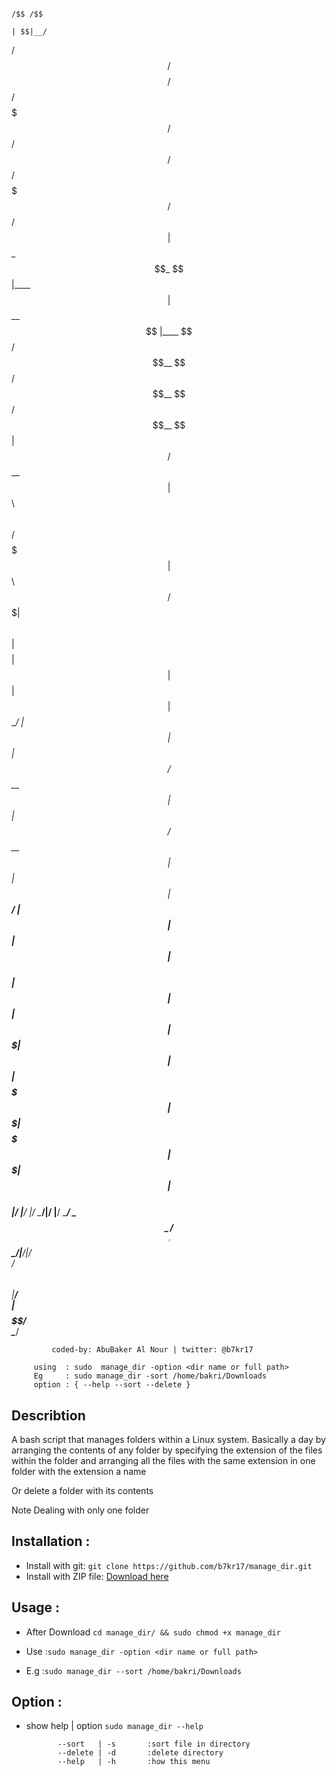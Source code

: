 
                                                                             /$$ /$$          
                                                                            | $$|__/          
 /$$$$$$/$$$$   /$$$$$$  /$$$$$$$   /$$$$$$   /$$$$$$   /$$$$$$         /$$$$$$$ /$$  /$$$$$$ 
| $$_  $$_  $$ |____  $$| $$__  $$ |____  $$ /$$__  $$ /$$__  $$       /$$__  $$| $$ /$$__  $$
| $$ \ $$ \ $$  /$$$$$$$| $$  \ $$  /$$$$$$$| $$  \ $$| $$$$$$$$      | $$  | $$| $$| $$  \__/
| $$ | $$ | $$ /$$__  $$| $$  | $$ /$$__  $$| $$  | $$| $$_____/      | $$  | $$| $$| $$      
| $$ | $$ | $$|  $$$$$$$| $$  | $$|  $$$$$$$|  $$$$$$$|  $$$$$$$      |  $$$$$$$| $$| $$      
|__/ |__/ |__/ \_______/|__/  |__/ \_______/ \____  $$ \_______//$$$$$$\_______/|__/|__/      
                                             /$$  \ $$         |______/                       
                                            |  $$$$$$/                                        
                                             \______/                                         
					     
             coded-by: AbuBaker Al Nour | twitter: @b7kr17
	     
	     using  : sudo  manage_dir -option <dir name or full path>
	     Eg     : sudo manage_dir -sort /home/bakri/Downloads
	     option : { --help --sort --delete }
## Describtion
A bash script that manages folders within a Linux system.
Basically a day by arranging the contents of any folder by specifying the extension of the files within the folder and arranging all the files with the same extension in one folder with the extension a name

Or delete a folder with its contents

Note
Dealing with only one folder


## Installation :
- Install with git: `git clone https://github.com/b7kr17/manage_dir.git`
- Install with ZIP file: [Download here](https://github.com/b7kr17/manage_dir/archive/refs/heads/main.zip)

## Usage :
- After Download `cd manage_dir/ && sudo chmod +x manage_dir`

- Use  :`sudo manage_dir -option <dir name or full path>`
- E.g  :`sudo manage_dir --sort /home/bakri/Downloads`

## Option :
 - show help | option `sudo manage_dir --help`
 
		      --sort   | -s       :sort file in directory
    	      --delete | -d       :delete directory
              --help   | -h       :how this menu

